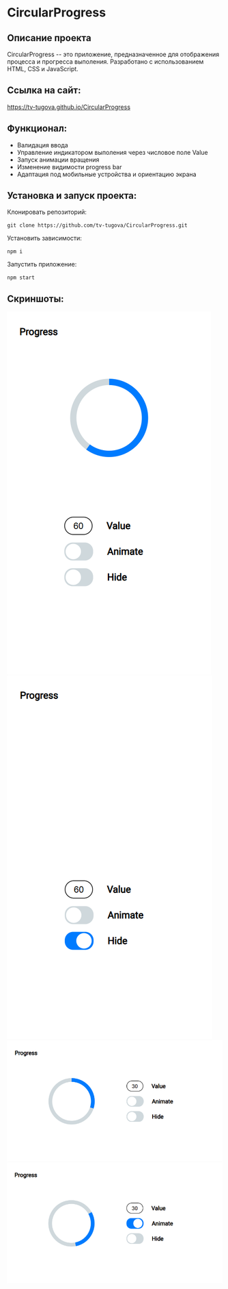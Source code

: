 # CircularProgress

## Описание проекта

CircularProgress -- это приложение, предназначенное для отображения процесса и прогресса выполения. Разработано с использованием HTML, CSS и JavaScript.

## Ссылка на сайт:

https://tv-tugova.github.io/CircularProgress

## Функционал:

- Валидация ввода
- Управление индикатором выполения через числовое поле Value
- Запуск анимации вращения
- Изменение видимости progress bar
- Адаптация под мобильные устройства и ориентацию экрана

## Установка и запуск проекта:

Клонировать репозиторий:

    git clone https://github.com/tv-tugova/CircularProgress.git

Установить зависимости:

    npm i

Запустить приложение:

    npm start

## Скриншоты:

![portrait](./screenshots/portrait.png)
![portrait-hide](./screenshots/portrait-hide.png)
![landscape](./screenshots/landscape.png)
![landscape-animate](./screenshots/landscape-animate.png)
